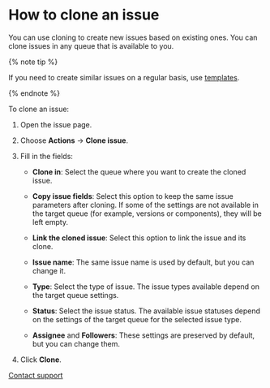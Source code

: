 # How to clone an issue

You can use cloning to create new issues based on existing ones. You can clone issues in any queue that is available to you.

{% note tip %}

If you need to create similar issues on a regular basis, use [templates](ticket-template.md).

{% endnote %}

To clone an issue:

1. Open the issue page.

1. Choose  **Actions** → **Clone issue**.

1. Fill in the fields:

    - **Clone in**: Select the queue where you want to create the cloned issue.

    - **Copy issue fields**: Select this option to keep the same issue parameters after cloning. If some of the settings are not available in the target queue (for example, versions or components), they will be left empty.


    - **Link the cloned issue**: Select this option to link the issue and its clone.

    - **Issue name**: The same issue name is used by default, but you can change it.

    - **Type**: Select the type of issue. The issue types available depend on the target queue settings.

    - **Status**: Select the issue status. The available issue statuses depend on the settings of the target queue for the selected issue type.

    - **Assignee** and **Followers**: These settings are preserved by default, but you can change them.

1. Click **Clone**.


[Contact support](../troubleshooting.md)

